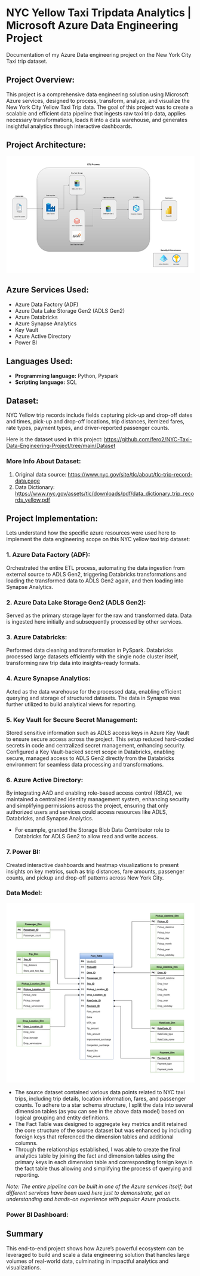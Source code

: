 # NYC Yellow Taxi Tripdata Analytics | Microsoft Azure Data Engineering Project 
Documentation of my Azure Data engineering project on the New York City Taxi trip dataset.

## Project Overview:

This project is a comprehensive data engineering solution using Microsoft Azure services, designed to process, transform, analyze, and visualize the New York City Yellow Taxi Trip data. The goal of this project was to create a scalable and efficient data pipeline that ingests raw taxi trip data, applies necessary transformations, loads it into a data warehouse, and generates insightful analytics through interactive dashboards.

## Project Architecture:
![Architecture Diagram](https://github.com/fero2/NYC-Taxi-Data-Engineering-Project/blob/main/NYC%20Taxi%20Project%20Overview%20-%20Architecture%20Diagram.jpg)

## Azure Services Used:

- Azure Data Factory (ADF)
- Azure Data Lake Storage Gen2 (ADLS Gen2)
- Azure Databricks
- Azure Synapse Analytics
- Key Vault
- Azure Active Directory
- Power BI

## Languages Used:
- **Programming language:** Python, Pyspark
- **Scripting language:** SQL

## Dataset:
NYC Yellow trip records include fields capturing pick-up and drop-off dates and times, pick-up and drop-off locations, trip distances, itemized fares, rate types, payment types, and driver-reported passenger counts.

Here is the dataset used in this project: https://github.com/fero2/NYC-Taxi-Data-Engineering-Project/tree/main/Dataset

### More Info About Dataset:
1. Original data source: https://www.nyc.gov/site/tlc/about/tlc-trip-record-data.page
2. Data Dictionary: https://www.nyc.gov/assets/tlc/downloads/pdf/data_dictionary_trip_records_yellow.pdf


## Project Implementation:
Lets understand how the specific azure resources were used here to implement the data engineering scope on this NYC yellow taxi trip dataset:

### 1. Azure Data Factory (ADF):
Orchestrated the entire ETL process, automating the data ingestion from external source to ADLS Gen2, triggering Databricks transformations and loading the transformed data to ADLS Gen2 again, and then loading into Synapse Analytics.

### 2. Azure Data Lake Storage Gen2 (ADLS Gen2): 
Served as the primary storage layer for the raw and transformed data. Data is ingested here initially and subsequently processed by other services.

### 3. Azure Databricks:
Performed data cleaning and transformation in PySpark. Databricks processed large datasets efficiently with the single node cluster itself, transforming raw trip data into insights-ready formats.

### 4. Azure Synapse Analytics: 
Acted as the data warehouse for the processed data, enabling efficient querying and storage of structured datasets. The data in Synapse was further utilized to build analytical views for reporting.

### 5. Key Vault for Secure Secret Management:
Stored sensitive information such as ADLS access keys in Azure Key Vault to ensure secure access across the project. This setup reduced hard-coded secrets in code and centralized secret management, enhancing security.
Configured a Key Vault-backed secret scope in Databricks, enabling secure, managed access to ADLS Gen2 directly from the Databricks environment for seamless data processing and transformations.

### 6. Azure Active Directory:
By integrating AAD and enabling role-based access control (RBAC), we maintained a centralized identity management system, enhancing security and simplifying permissions across the project, ensuring that only authorized users and services could access resources like ADLS, Databricks, and Synapse Analytics. 
- For example, granted the Storage Blob Data Contributor role to Databricks for ADLS Gen2 to allow read and write access.

### 7. Power BI:
Created interactive dashboards and heatmap visualizations to present insights on key metrics, such as trip distances, fare amounts, passenger counts, and pickup and drop-off patterns across New York City.


### Data Model:
![Data Model](https://github.com/fero2/NYC-Taxi-Data-Engineering-Project/blob/main/NYC-Taxi%20Data-model.jpg)

- The source dataset contained various data points related to NYC taxi trips, including trip details, location information, fares, and passenger counts. To adhere to a star schema structure, I split the data into several dimension tables (as you can see in the above data model) based on logical grouping and entity definitions.
- The Fact Table was designed to aggregate key metrics and it retained the core structure of the source dataset but was enhanced by including foreign keys that referenced the dimension tables and additional columns.
- Through the relationships established, I was able to create the final analytics table by joining the fact and dimension tables using the primary keys in each dimension table and corresponding foreign keys in the fact table thus allowing and simplifying the process of querying and reporting.


*Note: The entire pipeline can be built in one of the Azure services itself; but different services have been used here just to demonstrate, get an understanding and hands-on experience with popular Azure products*.

### Power BI Dashboard:





## Summary
This end-to-end project shows how Azure’s powerful ecosystem can be leveraged to build and scale a data engineering solution that handles large volumes of real-world data, culminating in impactful analytics and visualizations.
